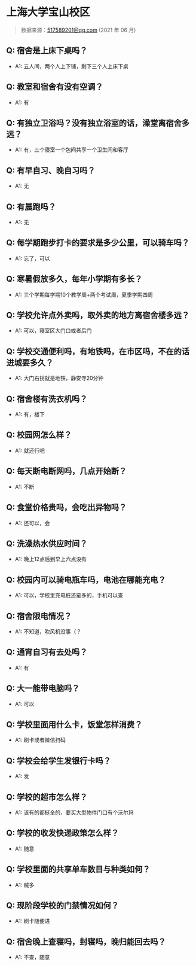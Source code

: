 # 上海大学宝山校区

> 数据来源：517589201@qq.com (2021 年 06 月)

## Q: 宿舍是上床下桌吗？

- A1: 五人间，两个人上下铺，剩下三个人上床下桌

## Q: 教室和宿舍有没有空调？

- A1: 有

## Q: 有独立卫浴吗？没有独立浴室的话，澡堂离宿舍多远？

- A1: 有，三个寝室一个包间共享一个卫生间和客厅

## Q: 有早自习、晚自习吗？

- A1: 无

## Q: 有晨跑吗？

- A1: 无

## Q: 每学期跑步打卡的要求是多少公里，可以骑车吗？

- A1: 忘了，可以

## Q: 寒暑假放多久，每年小学期有多长？

- A1: 三个学期每学期10个教学周+两个考试周，夏季学期四周

## Q: 学校允许点外卖吗，取外卖的地方离宿舍楼多远？

- A1: 可以，寝室区大门口或者后门

## Q: 学校交通便利吗，有地铁吗，在市区吗，不在的话进城要多久？

- A1: 大门右拐就是地铁，静安寺20分钟

## Q: 宿舍楼有洗衣机吗？

- A1: 有，楼下

## Q: 校园网怎么样？

- A1: 就还行吧

## Q: 每天断电断网吗，几点开始断？

- A1: 不断

## Q: 食堂价格贵吗，会吃出异物吗？

- A1: 还可以，会

## Q: 洗澡热水供应时间？

- A1: 晚上12点后到早上六点没有

## Q: 校园内可以骑电瓶车吗，电池在哪能充电？

- A1: 可以，学校里充电桩还蛮多的，手机可以查

## Q: 宿舍限电情况？

- A1: 不知道，吹风机没事（？

## Q: 通宵自习有去处吗？

- A1: 有

## Q: 大一能带电脑吗？

- A1: 可以

## Q: 学校里面用什么卡，饭堂怎样消费？

- A1: 刷卡或者微信扫码

## Q: 学校会给学生发银行卡吗？

- A1: 发

## Q: 学校的超市怎么样？

- A1: 该有的都挺全的，要买大型物件门口有个沃尔玛

## Q: 学校的收发快递政策怎么样？

- A1: 随意

## Q: 学校里面的共享单车数目与种类如何？

- A1: 贼多

## Q: 现阶段学校的门禁情况如何？

- A1: 刷卡随便进

## Q: 宿舍晚上查寝吗，封寝吗，晚归能回去吗？

- A1: 不查，随意

